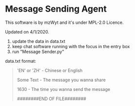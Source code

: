 # Message Sending Agent

This software is by mzWyt and it's under MPL-2.0 Licence.

Updated on 4/1/2020.

1. update the data in data.txt
2. keep chat software running with the focus in the entry box
3. run "Message Sender.py"


data.txt format:

> 'EN' or 'ZH' - Chinese or English
>
> Some Text - The message you wanna share
>
> 1630 - The time you wanna send the message
>
> ########END OF FILE########

 
